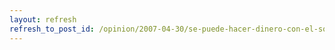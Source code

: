 ```yaml
---
layout: refresh
refresh_to_post_id: /opinion/2007-04-30/se-puede-hacer-dinero-con-el-software-libre.html
---
```

